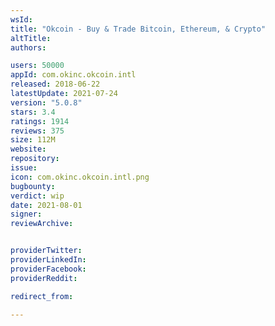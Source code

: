 ```yaml
---
wsId: 
title: "Okcoin - Buy & Trade Bitcoin, Ethereum, & Crypto"
altTitle: 
authors:

users: 50000
appId: com.okinc.okcoin.intl
released: 2018-06-22
latestUpdate: 2021-07-24
version: "5.0.8"
stars: 3.4
ratings: 1914
reviews: 375
size: 112M
website: 
repository: 
issue: 
icon: com.okinc.okcoin.intl.png
bugbounty: 
verdict: wip
date: 2021-08-01
signer: 
reviewArchive:


providerTwitter: 
providerLinkedIn: 
providerFacebook: 
providerReddit: 

redirect_from:

---
```



